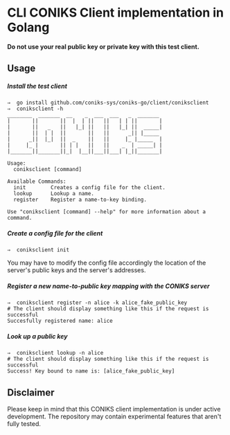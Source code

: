 # CLI CONIKS Client implementation in Golang
__Do not use your real public key or private key with this test client.__

## Usage

##### Install the test client
```
⇒  go install github.com/coniks-sys/coniks-go/client/coniksclient
⇒  coniksclient -h
________  _______  __    _  ___  ___   _  _______
|       ||       ||  |  | ||   ||   | | ||       |
|       ||   _   ||   |_| ||   ||   |_| ||  _____|
|       ||  | |  ||       ||   ||      _|| |_____
|      _||  |_|  ||  _    ||   ||     |_ |_____  |
|     |_ |       || | |   ||   ||    _  | _____| |
|_______||_______||_|  |__||___||___| |_||_______|

Usage:
  coniksclient [command]

Available Commands:
  init        Creates a config file for the client.
  lookup      Lookup a name.
  register    Register a name-to-key binding.

Use "coniksclient [command] --help" for more information about a command.
```

##### Create a config file for the client
```
⇒  coniksclient init
```
You may have to modify the config file accordingly the location of the server's public keys and the server's addresses.

##### Register a new name-to-public key mapping with the CONIKS server
```
⇒  coniksclient register -n alice -k alice_fake_public_key
# The client should display something like this if the request is successful
Succesfully registered name: alice
```

##### Look up a public key
```
⇒  coniksclient lookup -n alice
# The client should display something like this if the request is successful
Success! Key bound to name is: [alice_fake_public_key]
```

## Disclaimer
Please keep in mind that this CONIKS client implementation is under active development. The repository may contain experimental features that aren't fully tested.
